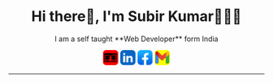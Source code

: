 <h1 align="center">Hi there👋, I'm Subir Kumar🧑🏾‍💻</h1>

<p align="center">I am a self taught **Web Developer** form India </p>
<p align="center">
    <a herf="#"><img width="30" src="img/portfolio.png" alt="subirKumar"></a>
    <a herf="#"><img width="30" src="img/linkedin.png" alt="Linkedin"></a>
    <a herf="#"><img width="30" src="img/facebook.png" alt="Facebook"></a>
    <a herf="#"><img width="30" src="img/gmail.png" alt="Gmail"></a>
</p>


* * *